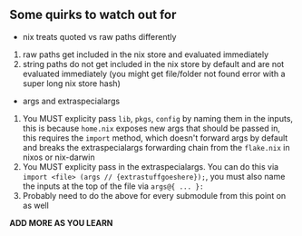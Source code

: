 ## Some quirks to watch out for

- nix treats quoted vs raw paths differently
1. raw paths get included in the nix store and evaluated immediately
2. string paths do not get included in the nix store by default and are not evaluated immediately (you might get file/folder not found error with a super long nix store hash)

- args and extraspecialargs
1. You MUST explicity pass `lib`, `pkgs`, `config` by naming them in the inputs, this is because `home.nix` exposes new args that should be passed in, this requires the `import` method, which doesn't forward args by default and breaks the extraspecialargs forwarding chain from the `flake.nix` in nixos or nix-darwin
2. You MUST explicity pass in the extraspecialargs. You can do this via `import <file> (args // {extrastuffgoeshere});`, you must also name the inputs at the top of the file via `args@{ ... }:`
3. Probably need to do the above for every submodule from this point on as well

**ADD MORE AS YOU LEARN**